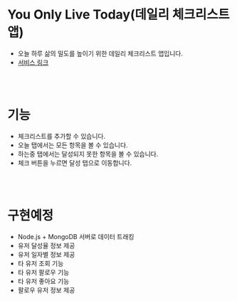 # You Only Live Today(데일리 체크리스트 앱)

- 오늘 하루 삶의 밀도를 높이기 위한 데일리 체크리스트 앱입니다.
- [서비스 링크](https://you-only-live-today.netlify.app/)

<br><br>

# 기능

- 체크리스트를 추가할 수 있습니다.
- 오늘 탭에서는 모든 항목을 볼 수 있습니다.
- 하는중 탭에서는 달성되지 못한 항목을 볼 수 있습니다.
- 체크 버튼을 누르면 달성 탭으로 이동합니다.

<br><br>

# 구현예정

- Node.js + MongoDB 서버로 데이터 트래킹
- 유저 달성율 정보 제공
- 유저 일자별 정보 제공
- 타 유저 조회 기능
- 타 유저 팔로우 기능
- 타 유저 좋아요 기능
- 팔로우 유저 정보 제공
